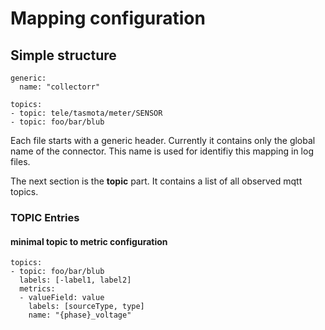 # Mapping configuration

## Simple structure

    generic:
      name: "collectorr"
    
    topics:   
    - topic: tele/tasmota/meter/SENSOR
    - topic: foo/bar/blub

Each file starts with a generic header. Currently it contains only the global name of the connector.
This name is used for identifiy this mapping in log files.

The next section is the **topic** part. It contains a list of all observed mqtt topics. 

### TOPIC Entries

#### minimal topic to metric configuration

    topics:
    - topic: foo/bar/blub
      labels: [-label1, label2]
      metrics:
      - valueField: value
        labels: [sourceType, type]
        name: "{phase}_voltage"


